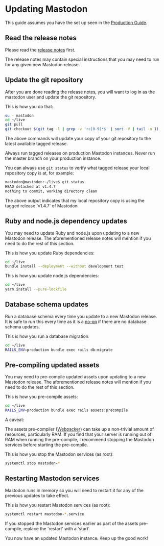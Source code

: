 # Updating Mastodon

This guide assumes you have the set up seen in the [Production Guide](./Production-Guide.md).

## Read the release notes

Please read the [release notes](https://github.com/tootsuite/mastodon/releases/) first.

The release notes may contain special instructions that you may need to run for any given
new Mastodon release.

## Update the git repository
After you are done reading the release notes, you will want to log in as the mastodon user
and update the git repository.

This is how you do that:

```sh
su - mastodon
cd ~/live
git pull
git checkout $(git tag -l | grep -v 'rc[0-9]*$' | sort -V | tail -n 1)
```

The above commands will update your copy of your git repository to the latest available
tagged release.

Always run tagged releases on production Mastodon instances. Never run the master branch
on your production instance.

You can always use `git status` to verify what tagged release your local 
repository copy is at, for example:

```sh
mastodon@mastodon:~/live$ git status
HEAD detached at v1.4.7
nothing to commit, working directory clean
```

The above output indicates that my local repository copy is using the tagged release 'v1.4.7'
of Mastodon.

## Ruby and node.js dependency updates

You may need to update Ruby and node.js upon updating to a new Mastodon release.
The aforementioned release notes will mention if you need to do the rest of this section.

This is how you update Ruby dependencies:
```sh
cd ~/live
bundle install --deployment --without development test
```

This is how you update node.js dependencies:
```sh
cd ~/live
yarn install --pure-lockfile
```

## Database schema updates

Run a database schema every time you update to a new Mastodon release.
It is safe to run this every time as it is a [no-op](https://en.wikipedia.org/wiki/NOP) if there are no database
schema updates.

This is how you run a database migration:
```sh
cd ~/live
RAILS_ENV=production bundle exec rails db:migrate
```

## Pre-compiling updated assets

You may need to pre-compile updated assets upon updating to a new Mastodon release.
The aforementioned release notes will mention if you need to do the rest of this section.

This is how you pre-compile assets:
```sh
cd ~/live
RAILS_ENV=production bundle exec rails assets:precompile
```

A caveat:

The assets pre-compiler ([Webpacker](https://github.com/rails/webpacker)) can take up 
a non-trivial amount of resources, particularly RAM. If you find that your server is 
running out of RAM when running the pre-compile, I recommend stopping the Mastodon services
before starting the pre-compile.

This is how you stop the Mastodon services (as root):
```sh
systemctl stop mastodon-*
```

## Restarting Mastodon services

Mastodon runs in memory so you will need to restart it for any of the previous updates to take 
effect.

This is how you restart Mastodon services (as root):
```sh
systemctl restart mastodon-*.service
```

If you stopped the Mastodon services earlier as part of the assets pre-compile, replace
the 'restart' with a 'start'.

You now have an updated Mastodon instance. Keep up the good work!
